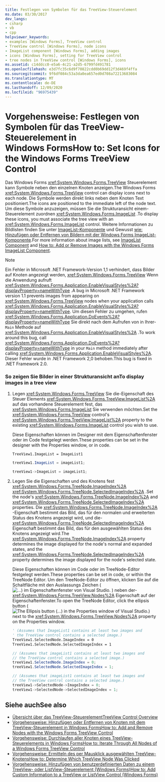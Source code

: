 ```yaml
---
title: Festlegen von Symbolen für das TreeView-Steuerelement
ms.date: 03/30/2017
dev_langs:
- csharp
- vb
- cpp
helpviewer_keywords:
- examples [Windows Forms], TreeView control
- TreeView control [Windows Forms], node icons
- ImageList component [Windows Forms], adding images
- icons [Windows Forms], setting for TreeView control
- tree nodes in TreeView control [Windows Forms], icons
ms.assetid: c14ddcc0-e5a6-4c21-a2d5-6799fd491781
ms.openlocfilehash: e3d7fc35c6d9f70822cdd0b69dd12f3d469f4ffa
ms.sourcegitcommit: 9f6df084c53a3da0ea657ed0d708a72213683084
ms.translationtype: MT
ms.contentlocale: de-DE
ms.lasthandoff: 12/09/2020
ms.locfileid: "96975439"
---
```

# <a name="how-to-set-icons-for-the-windows-forms-treeview-control"></a><span data-ttu-id="7d37e-102">Vorgehensweise: Festlegen von Symbolen für das TreeView-Steuerelement in Windows Forms</span><span class="sxs-lookup"><span data-stu-id="7d37e-102">How to: Set Icons for the Windows Forms TreeView Control</span></span>
<span data-ttu-id="7d37e-103">Das Windows Forms <xref:System.Windows.Forms.TreeView> Steuerelement kann Symbole neben den einzelnen Knoten anzeigen.</span><span class="sxs-lookup"><span data-stu-id="7d37e-103">The Windows Forms <xref:System.Windows.Forms.TreeView> control can display icons next to each node.</span></span> <span data-ttu-id="7d37e-104">Die Symbole werden direkt links neben dem Knoten Text positioniert.</span><span class="sxs-lookup"><span data-stu-id="7d37e-104">The icons are positioned to the immediate left of the node text.</span></span> <span data-ttu-id="7d37e-105">Um diese Symbole anzuzeigen, müssen Sie die Strukturansicht einem-Steuerelement zuordnen <xref:System.Windows.Forms.ImageList> .</span><span class="sxs-lookup"><span data-stu-id="7d37e-105">To display these icons, you must associate the tree view with an <xref:System.Windows.Forms.ImageList> control.</span></span> <span data-ttu-id="7d37e-106">Weitere Informationen zu Bildlisten finden Sie unter [ImageList-Komponente](imagelist-component-windows-forms.md) und Gewusst [wie: Hinzufügen oder Entfernen von Bildern mit der Windows Forms ImageList-Komponente](how-to-add-or-remove-images-with-the-windows-forms-imagelist-component.md).</span><span class="sxs-lookup"><span data-stu-id="7d37e-106">For more information about image lists, see [ImageList Component](imagelist-component-windows-forms.md) and [How to: Add or Remove Images with the Windows Forms ImageList Component](how-to-add-or-remove-images-with-the-windows-forms-imagelist-component.md).</span></span>  
  
> [!NOTE]
> <span data-ttu-id="7d37e-107">Ein Fehler in Microsoft .NET Framework-Version 1,1 verhindert, dass Bilder auf Knoten angezeigt werden, <xref:System.Windows.Forms.TreeView> Wenn die Anwendung aufruft <xref:System.Windows.Forms.Application.EnableVisualStyles%2A?displayProperty=nameWithType> .</span><span class="sxs-lookup"><span data-stu-id="7d37e-107">A bug in Microsoft .NET Framework version 1.1 prevents images from appearing on <xref:System.Windows.Forms.TreeView> nodes when your application calls <xref:System.Windows.Forms.Application.EnableVisualStyles%2A?displayProperty=nameWithType>.</span></span> <span data-ttu-id="7d37e-108">Um diesen Fehler zu umgehen, rufen <xref:System.Windows.Forms.Application.DoEvents%2A?displayProperty=nameWithType> Sie direkt nach dem Aufrufen von in Ihrer- `Main` Methode auf <xref:System.Windows.Forms.Application.EnableVisualStyles%2A> .</span><span class="sxs-lookup"><span data-stu-id="7d37e-108">To work around this bug, call <xref:System.Windows.Forms.Application.DoEvents%2A?displayProperty=nameWithType> in your `Main` method immediately after calling <xref:System.Windows.Forms.Application.EnableVisualStyles%2A>.</span></span> <span data-ttu-id="7d37e-109">Dieser Fehler wurde in .NET Framework 2,0 behoben.</span><span class="sxs-lookup"><span data-stu-id="7d37e-109">This bug is fixed in .NET Framework 2.0.</span></span>  
  
### <a name="to-display-images-in-a-tree-view"></a><span data-ttu-id="7d37e-110">So zeigen Sie Bilder in einer Strukturansicht an</span><span class="sxs-lookup"><span data-stu-id="7d37e-110">To display images in a tree view</span></span>  
  
1. <span data-ttu-id="7d37e-111">Legen <xref:System.Windows.Forms.TreeView> Sie die-Eigenschaft des Steuer Elements <xref:System.Windows.Forms.TreeView.ImageList%2A> auf das vorhandene Steuerelement fest, das <xref:System.Windows.Forms.ImageList> Sie verwenden möchten.</span><span class="sxs-lookup"><span data-stu-id="7d37e-111">Set the <xref:System.Windows.Forms.TreeView> control's <xref:System.Windows.Forms.TreeView.ImageList%2A> property to the existing <xref:System.Windows.Forms.ImageList> control you wish to use.</span></span>  
  
     <span data-ttu-id="7d37e-112">Diese Eigenschaften können im Designer mit dem Eigenschaftenfenster oder im Code festgelegt werden.</span><span class="sxs-lookup"><span data-stu-id="7d37e-112">These properties can be set in the designer with the Properties window, or in code.</span></span>  
  
    ```vb  
    TreeView1.ImageList = ImageList1  
    ```  
  
    ```csharp  
    treeView1.ImageList = imageList1;  
    ```  
  
    ```cpp  
    treeView1->ImageList = imageList1;  
    ```  
  
2. <span data-ttu-id="7d37e-113">Legen Sie die Eigenschaften und des Knotens fest <xref:System.Windows.Forms.TreeNode.ImageIndex%2A> <xref:System.Windows.Forms.TreeNode.SelectedImageIndex%2A> .</span><span class="sxs-lookup"><span data-stu-id="7d37e-113">Set the node's <xref:System.Windows.Forms.TreeNode.ImageIndex%2A> and <xref:System.Windows.Forms.TreeNode.SelectedImageIndex%2A> properties.</span></span> <span data-ttu-id="7d37e-114">Die <xref:System.Windows.Forms.TreeNode.ImageIndex%2A> -Eigenschaft bestimmt das Bild, das für den normalen und erweiterten Status des Knotens angezeigt wird, und die- <xref:System.Windows.Forms.TreeNode.SelectedImageIndex%2A> Eigenschaft bestimmt das Bild, das für den ausgewählten Status des Knotens angezeigt wird.</span><span class="sxs-lookup"><span data-stu-id="7d37e-114">The <xref:System.Windows.Forms.TreeNode.ImageIndex%2A> property determines the image displayed for the node's normal and expanded states, and the <xref:System.Windows.Forms.TreeNode.SelectedImageIndex%2A> property determines the image displayed for the node's selected state.</span></span>  
  
     <span data-ttu-id="7d37e-115">Diese Eigenschaften können im Code oder im TreeNode-Editor festgelegt werden.</span><span class="sxs-lookup"><span data-stu-id="7d37e-115">These properties can be set in code, or within the TreeNode Editor.</span></span> <span data-ttu-id="7d37e-116">Um den TreeNode-Editor zu öffnen, klicken Sie auf die Schaltfläche mit den Auslassungs Zeichen ( ![ ...) im Eigenschaftenfenster von Visual Studio. ](./media/visual-studio-ellipsis-button.png) ) neben der- <xref:System.Windows.Forms.TreeView.Nodes%2A> Eigenschaft auf der Eigenschaftenfenster.</span><span class="sxs-lookup"><span data-stu-id="7d37e-116">To open the TreeNode Editor, click the ellipsis button ( ![The Ellipsis button (...) in the Properties window of Visual Studio.](./media/visual-studio-ellipsis-button.png)) next to the <xref:System.Windows.Forms.TreeView.Nodes%2A> property on the Properties window.</span></span>  
  
    ```vb  
    ' (Assumes that ImageList1 contains at least two images and  
    ' the TreeView control contains a selected image.)  
    TreeView1.SelectedNode.ImageIndex = 0  
    TreeView1.SelectedNode.SelectedImageIndex = 1  
    ```  
  
    ```csharp  
    // (Assumes that imageList1 contains at least two images and  
    // the TreeView control contains a selected image.)  
    treeView1.SelectedNode.ImageIndex = 0;  
    treeView1.SelectedNode.SelectedImageIndex = 1;  
    ```  
  
    ```cpp  
    // (Assumes that imageList1 contains at least two images and  
    // the TreeView control contains a selected image.)  
    treeView1->SelectedNode->ImageIndex = 0;  
    treeView1->SelectedNode->SelectedImageIndex = 1;  
    ```  
  
## <a name="see-also"></a><span data-ttu-id="7d37e-117">Siehe auch</span><span class="sxs-lookup"><span data-stu-id="7d37e-117">See also</span></span>

- [<span data-ttu-id="7d37e-118">Übersicht über das TreeView-Steuerelement</span><span class="sxs-lookup"><span data-stu-id="7d37e-118">TreeView Control Overview</span></span>](treeview-control-overview-windows-forms.md)
- [<span data-ttu-id="7d37e-119">Vorgehensweise: Hinzufügen oder Entfernen von Knoten mit dem TreeView-Steuerelement in Windows Forms</span><span class="sxs-lookup"><span data-stu-id="7d37e-119">How to: Add and Remove Nodes with the Windows Forms TreeView Control</span></span>](how-to-add-and-remove-nodes-with-the-windows-forms-treeview-control.md)
- [<span data-ttu-id="7d37e-120">Vorgehensweise: Durchlaufen aller Knoten eines TreeView-Steuerelements in Windows Forms</span><span class="sxs-lookup"><span data-stu-id="7d37e-120">How to: Iterate Through All Nodes of a Windows Forms TreeView Control</span></span>](how-to-iterate-through-all-nodes-of-a-windows-forms-treeview-control.md)
- [<span data-ttu-id="7d37e-121">Vorgehensweise: Ermitteln des per Mausklick ausgewählten TreeView-Knotens</span><span class="sxs-lookup"><span data-stu-id="7d37e-121">How to: Determine Which TreeView Node Was Clicked</span></span>](how-to-determine-which-treeview-node-was-clicked-windows-forms.md)
- [<span data-ttu-id="7d37e-122">Vorgehensweise: Hinzufügen von benutzerdefinierten Daten zu einem TreeView- oder ListView-Steuerelement (Windows Forms)</span><span class="sxs-lookup"><span data-stu-id="7d37e-122">How to: Add Custom Information to a TreeView or ListView Control (Windows Forms)</span></span>](add-custom-information-to-a-treeview-or-listview-control-wf.md)
